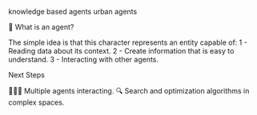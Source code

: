 
knowledge based agents urban agents

🤖 What is an agent?

The simple idea is that this character represents an entity capable of:
 1 - Reading data about its context.
 2 - Create information that is easy to understand.
 3 - Interacting with other agents.

Next Steps

🤖🤖🤖 Multiple agents interacting.
🔍 Search and optimization algorithms in complex spaces.